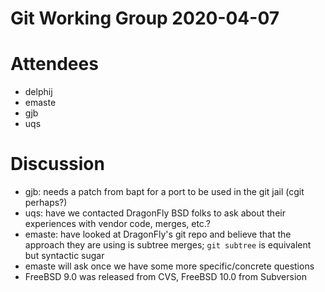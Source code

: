 # Git Working Group 2020-04-07

# Attendees
- delphij
- emaste
- gjb
- uqs

# Discussion
- gjb: needs a patch from bapt for a port to be used in the git jail
  (cgit perhaps?)
- uqs: have we contacted DragonFly BSD folks to ask about their experiences
  with vendor code, merges, etc.?
- emaste: have looked at DragonFly's git repo and believe that the approach
  they are using is subtree merges; `git subtree` is equivalent but syntactic
  sugar
- emaste will ask once we have some more specific/concrete questions
- FreeBSD 9.0 was released from CVS, FreeBSD 10.0 from Subversion


